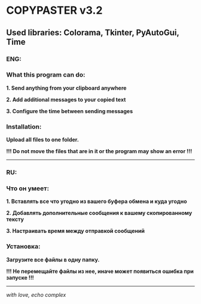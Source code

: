 # COPYPASTER v3.2

## Used libraries: Colorama, Tkinter, PyAutoGui, Time

### ENG: 
### What this program can do:

**1. Send anything from your clipboard anywhere**

**2. Add additional messages to your copied text**

**3. Сonfigure the time between sending messages**

### Installation:
**Upload all files to one folder.**

**!!! Do not move the files that are in it or the program may show an error !!!**

---

### RU:
### Что он умеет:

**1. Вставлять все что угодно из вашего буфера обмена и куда угодно**

**2. Добавлять дополнительные сообщения к вашему скопированному тексту**

**3. Настраивать время между отправкой сообщений**

### Установка:
**Загрузите все файлы в одну папку.**

**!!! Не перемещайте файлы из нее, иначе может появиться ошибка при запуске !!!**

---

_with love, echo complex_
